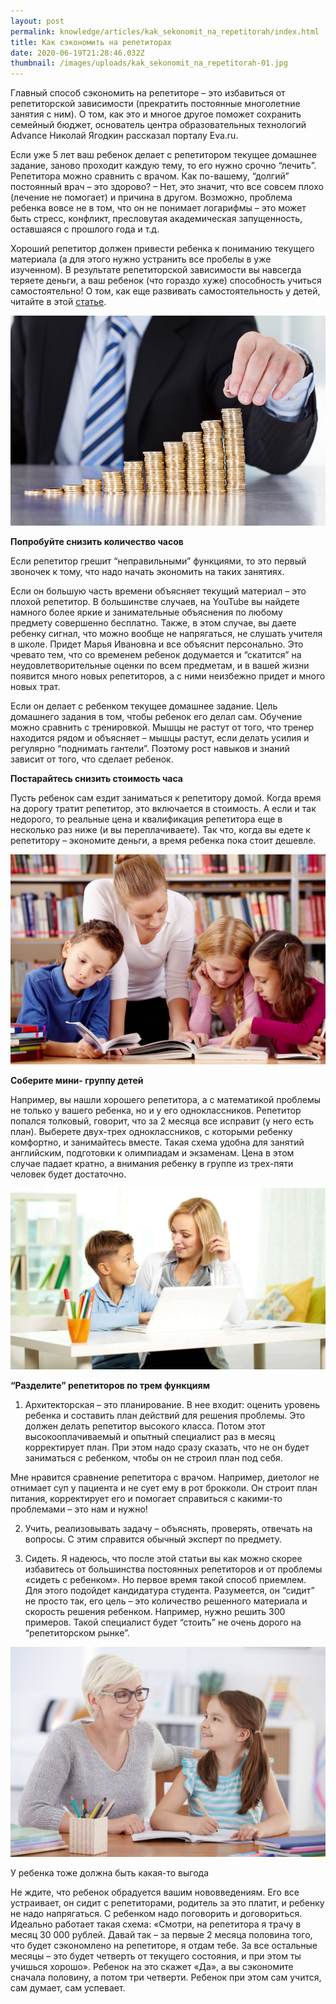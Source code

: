 ```yaml
---
layout: post
permalink: knowledge/articles/kak_sekonomit_na_repetitorah/index.html
title: Как сэкономить на репетиторах
date: 2020-06-19T21:28:46.032Z
thumbnail: /images/uploads/kak_sekonomit_na_repetitorah-01.jpg
---
```

Главный способ сэкономить на репетиторе – это избавиться от репетиторской зависимости (прекратить постоянные многолетние занятия с ним). О том, как это и многое другое поможет сохранить семейный бюджет, основатель центра образовательных технологий Advance Николай Ягодкин рассказал порталу Eva.ru. 

Если уже 5 лет ваш ребенок делает с репетитором текущее домашнее задание, заново проходит каждую тему, то его нужно срочно “лечить”. Репетитора можно сравнить с врачом. Как по-вашему, “долгий” постоянный врач – это здорово? – Нет, это значит, что все совсем плохо (лечение не помогает) и причина в другом. Возможно, проблема ребенка вовсе не в том, что он не понимает логарифмы – это может быть стресс, конфликт, пресловутая академическая запущенность, оставшаяся с прошлого года и т.д.

Хороший репетитор должен привести ребенка к пониманию текущего материала (а для этого нужно устранить все пробелы в уже изученном). В результате репетиторской зависимости вы навсегда теряете деньги, а ваш ребенок (что гораздо хуже) способность учиться самостоятельно! О том, как еще развивать самостоятельность у детей, читайте в этой [статье](../nauchite_rebenka_upravlyat_svoimi_delami_po_metodu_scrum/index.html). 

![](/images/uploads/kak_sekonomit_na_repetitorah-02.jpg)

**Попробуйте снизить количество часов**

Если репетитор грешит “неправильными” функциями, то это первый звоночек к тому, что надо начать экономить на таких занятиях. 

Если он большую часть времени объясняет текущий материал – это плохой репетитор. В большинстве случаев, на YouTube вы найдете намного более яркие и занимательные объяснения по любому предмету совершенно бесплатно. Также, в этом случае, вы даете ребенку сигнал, что можно вообще не напрягаться, не слушать учителя в школе. Придет Марья Ивановна и все объяснит персонально. Это чревато тем, что со временем ребенок додумается и “скатится” на неудовлетворительные оценки по всем предметам, и в вашей жизни появится много новых репетиторов, а с ними неизбежно придет и много новых трат.

Если он делает с ребенком текущее домашнее задание. Цель домашнего задания в том, чтобы ребенок его делал сам. Обучение можно сравнить с тренировкой. Мышцы не растут от того, что тренер находится рядом и объясняет – мышцы растут, если делать усилия и регулярно “поднимать гантели”. Поэтому рост навыков и знаний зависит от того, что сделает ребенок. 

**Постарайтесь снизить стоимость часа**

Пусть ребенок сам ездит заниматься к репетитору домой. Когда время на дорогу тратит репетитор, это включается в стоимость. А если и так недорого, то реальные цена и квалификация репетитора еще в несколько раз ниже (и вы переплачиваете). Так что, когда вы едете к репетитору – экономите деньги, а время ребенка пока стоит дешевле.

![](/images/uploads/kak_sekonomit_na_repetitorah-03.jpg)

**Соберите мини- группу детей**

Например, вы нашли хорошего репетитора, а с математикой проблемы не только у вашего ребенка, но и у его одноклассников. Репетитор попался толковый, говорит, что за 2 месяца все исправит (у него есть план). Выберете двух-трех одноклассников, с которыми ребенку комфортно, и занимайтесь вместе. Такая схема удобна для занятий английским, подготовки к олимпиадам и экзаменам. Цена в этом случае падает кратно, а внимания ребенку в группе из трех-пяти человек будет достаточно. 

![](/images/uploads/kak_sekonomit_na_repetitorah-04.jpg)

**“Разделите” репетиторов по трем функциям**

1. Архитекторская – это планирование. В нее входит: оценить уровень ребенка и составить план действий для решения проблемы. Это должен делать репетитор высокого класса. Потом этот высокооплачиваемый и опытный специалист раз в месяц корректирует план. При этом надо сразу сказать, что не он будет заниматься с ребенком, чтобы он не строил план под себя. 

Мне нравится сравнение репетитора с врачом. Например, диетолог не отнимает суп у пациента и не сует ему в рот брокколи. Он строит план питания, корректирует его и помогает справиться с какими-то проблемами – это нам и нужно!

2. Учить, реализовывать задачу – объяснять, проверять, отвечать на вопросы. С этим справится обычный эксперт по предмету.

3. Сидеть. Я надеюсь, что после этой статьи вы как можно скорее избавитесь от большинства постоянных репетиторов и от проблемы «сидеть с ребенком». Но первое время такой способ приемлем. Для этого подойдет кандидатура студента. Разумеется, он “сидит” не просто так, его цель – это количество решенного  материала и скорость решения ребенком. Например, нужно решить 300 примеров. Такой специалист будет “стоить” не очень дорого на “репетиторском рынке”.

![](/images/uploads/kak_sekonomit_na_repetitorah-05.jpg)

У ребенка тоже должна быть какая-то выгода

Не ждите, что ребенок обрадуется вашим нововведениям. Его все устраивает, он сидит с репетиторами, родитель за это платит, и ребенку не надо напрягаться. С ребенком надо поговорить и договориться. Идеально работает такая схема: «Смотри, на репетитора я трачу в месяц 30 000 рублей. Давай так – за первые 2 месяца половина того, что будет сэкономлено на репетиторе, я отдам тебе. За все остальные месяцы – это будет четверть от текущего состояния, и при этом ты учишься хорошо». Ребенок на это скажет «Да», а вы сэкономите сначала половину, а потом три четверти. Ребенок при этом сам учится, сам думает, сам успевает.